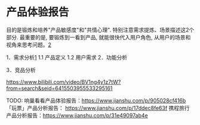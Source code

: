 # 产品体验报告

目的是锻炼和培养"产品敏感度"和"共情心理". 特别注意需求提炼、场景描述这2个部分. 最重要的是, 要锻炼到一看到产品, 就能很快代入用户角色, 从用户的场景和视角来思考问题。[2]


1．需求分析[1]
1.1 产品定义
1.2 用户需求
2．功能分析

3．竞品分析

https://www.bilibili.com/video/BV1ng4y1z7tW?from=search&seid=6415503955533295161

TODO:
响巢看看产品体验报告：https://www.jianshu.com/p/905028cf416b
「玩票」产品分析报告： https://www.jianshu.com/p/17ddec8fe63f
携程旅行产品分析报告：https://www.jianshu.com/p/31e49097ab4e


[1]: https://www.jianshu.com/p/9fff898ce6bd
[2]: https://www.zhihu.com/people/woyaonuliya/postss
